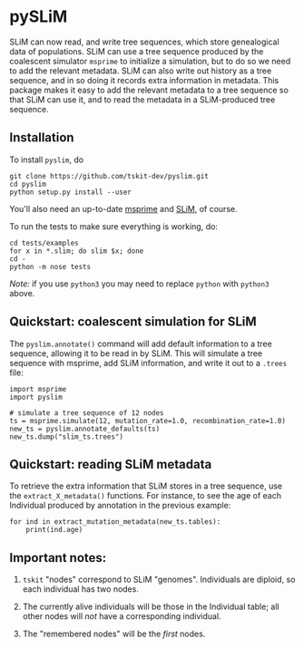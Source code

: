 # pySLiM

SLiM can now read, and write tree sequences, which store genealogical data of populations.
SLiM can use a tree sequence produced by the coalescent simulator `msprime` to initialize
a simulation, but to do so we need to add the relevant metadata. SLiM can also write out
history as a tree sequence, and in so doing it records extra information in metadata.
This package makes it easy to add the relevant metadata to a tree sequence so that SLiM
can use it, and to read the metadata in a SLiM-produced tree sequence.

## Installation

To install `pyslim`, do
```
git clone https://github.com/tskit-dev/pyslim.git
cd pyslim
python setup.py install --user
```
You'll also need an up-to-date [msprime](https://github.com/tskit-dev/msprime) and [SLiM](https://messerlab.org/slim/), of course.

To run the tests to make sure everything is working, do:
```
cd tests/examples
for x in *.slim; do slim $x; done
cd -
python -m nose tests
```

*Note:* if you use `python3` you may need to replace `python` with `python3` above.


## Quickstart: coalescent simulation for SLiM

The `pyslim.annotate()` command will add default information to a tree sequence, allowing
it to be read in by SLiM. This will simulate a tree sequence with msprime, add SLiM information,
and write it out to a `.trees` file:
```
import msprime
import pyslim

# simulate a tree sequence of 12 nodes
ts = msprime.simulate(12, mutation_rate=1.0, recombination_rate=1.0)
new_ts = pyslim.annotate_defaults(ts)
new_ts.dump("slim_ts.trees")
```

## Quickstart: reading SLiM metadata

To retrieve the extra information that SLiM stores in a tree sequence, use the `extract_X_metadata()`
functions. For instance, to see the age of each Individual produced by annotation
in the previous example:
```
for ind in extract_mutation_metadata(new_ts.tables):
    print(ind.age)
```


## Important notes:

1. `tskit` "nodes" correspond to SLiM "genomes".  Individuals are diploid, so each individual has two nodes.

2. The currently alive individuals will be those in the Individual table; all other nodes will *not*
    have a corresponding individual.

3. The "remembered nodes" will be the *first* nodes.
